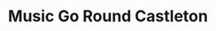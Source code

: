 ---
title: "Music Go Round Castleton"
url: /indianapolis/music-go-round-castleton/
shop: musical instrument
---